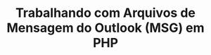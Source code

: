 ---
title: "Trabalhando com Arquivos de Mensagem do Outlook (MSG) em PHP"
url: /pt/java/trabalhando-com-arquivos-de-mensagem-do-outlook-msg-em-php/
weight: 10
type: docs
---